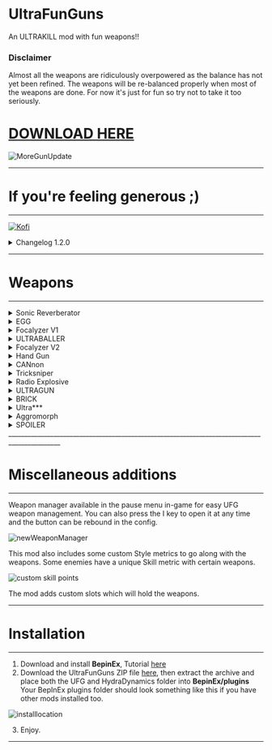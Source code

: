 # UltraFunGuns
An ULTRAKILL mod with fun weapons!!

### Disclaimer
Almost all the weapons are ridiculously overpowered as the balance has not yet been refined. The weapons will be re-balanced properly when most of the weapons are done. For now it's just for fun so try not to take it too seriously.

# [DOWNLOAD HERE](https://github.com/Hydraxous/UltraFunGuns/releases/download/Release-1.2.0/UFG-1.2.0-Release.zip)

![MoreGunUpdate](https://user-images.githubusercontent.com/8602389/231882267-9cb30748-3093-4778-b154-c20336ca7a78.png)

______________________________________________________________________________________________
# If you're feeling generous ;)
______________________________________________________________________________________________
[![Kofi](https://uploads-ssl.webflow.com/5c14e387dab576fe667689cf/61e11d503cc13747866d338b_Button-2.png)](https://ko-fi.com/hydraxous)

<details>
  <summary>Changelog 1.2.0</summary>
  UPDATE 1.2.0: MORE GUN

New Additions
- Added new weapon Remote Explosive
- Added new weapon CANnon
- Added new weapon dev_cannon
- Added new weapon Ultra***
- Added new weapon Brick
- Added new weapon Tricksniper
- Added new wepaon Grabbity Gun
- Added new weapon Fisix Applicator
- Added new weapon ULTRAGUN
- Added in-game key rebinding
- Added weapon inspector
- Added weapon info
- Added UI sound effects
- Added Dev easter egg :)

Frontend Changes
- Sonic Reverberator has been reworked from the ground up
- Reworked interactions with vanilla content
- You can now parry red focalyzer pylons to push them away from you
- Updated focalyzer weapons visuals and fx
- Weapons now support weapon position option
- Fixed duel wield powerup breaking targeting of some weapons
- Fixed weapons being deployed in levels which do not support weapons
- Fixed bug with slab revolver
- Slab revolver and electric railgun can now interact with some UFG objects
- Objects that should be cleaned up when the player dies now get cleaned up when the player dies
- Removed unintended debugging binds present in release

Backend Changes
- Complete rewrite of asset loader
- Complete rewrite of data persistence manager
- Enhanced debugging tools
- Overall cleanup of code
</details>

______________________________________________________________________________________________
# Weapons
______________________________________________________________________________________________

<details>
  <summary>Sonic Reverberator</summary>


## Sonic Reverberator - Kinetic weapon

______________________________________________________________________________________________
The Sonic Reverberator is a device built around a strange artifact which seems to hold an untold amount of energy.
After charging the device and exciting the artifact, this device is capable of unleashing a MASSIVE amount of energy in devastating shockwave.
[![Promotional Art Sonic Reverberator](https://cdn.discordapp.com/attachments/432329547023908884/1019861005502795816/son342re35.png)](https://www.youtube.com/watch?v=9hzw5vhXvEc)
Click image for Demo Video ^^

However, it's best to be careful. Overcharging this weapon could have disasterous consequences and it will need to cool down for a while.

To use the weapon, hold Primary Fire to charge it and press Secondary Fire to release charged energy.
</details>
<details>
  <summary>EGG</summary>


## EGG - Throwable device

______________________________________________________________________________________________
The EGG in the correct hands can be absolutely devastating. Nobody understands where it came from, but it's here.
The EGG can be thrown or dropped below you. When the EGG is airborne, you can shoot it for an EGGSPLOSION which will hurl more EGG at nearby enemies.

[![EGG weapon demo video](https://cdn.discordapp.com/attachments/432329547023908884/1022769971497025546/EGGImage.png)](https://youtu.be/KMYrRXTsWJc)
Click the image for Demo Video ^^

To use the weapon, you can press Primary Fire to throw an egg and Secondary Fire*to drop it below you without inheriting your speed.
</details>
<details>
  <summary>Focalyzer V1</summary>


## Focalyzer V1 - Energy weapon

______________________________________________________________________________________________
The Focalyzer functions by focusing a weak laser beam into a specialized crystal which amplifies it's wavelength allowing it to deliver massive energy streams at vast distances. UNRELATED FUN FACT: The scientist who created it was apparently vaporized along with 12 others at a dance party shortly after the device's invention.

[![Focalyzer video demo](https://cdn.discordapp.com/attachments/432329547023908884/1022769972067446784/FocalyzerImage.png)](https://youtu.be/_2U7UiblUFc)
Click the image for Demo Video ^^

To use the weapon, you can hold **Primary Fire** to fire the laser. The laser can be used to damage enemies by itself. However, by pressing **Secondary Fire** you can dispense one of the six Pylons from the weapon. When a Pylon is charged with a Focalyzer beam it will refract the beam in random directions. If several Pylons are within range of each other the Pylons will refract the beam to eachother dealing damage over an area. 

Planned changes:
- N/A
</details>
<details>
  <summary>ULTRABALLER</summary>


## ULTRABALLER - Throwable Device
______________________________________________________________________________________________
Crafted from the finest rubber or leather or... yeah we don't know. But it's bouncy!

[![Ultraballerimage](https://cdn.discordapp.com/attachments/432329547023908884/1023616885889175622/UltraballerImage2.png)](https://www.youtube.com/watch?v=wE9VJR8xwnY)
Click for "demo" video ^

How to use:
You can throw the ball with primary fire. Alternatively you can charge your throw by holding primary fire and release for a stronger throw.
You can also softly throw the ball with secondary fire.
When the ball is in play, you can pull it towards you by holding secondary fire. Releasing secondary fire will send the ball away from you again.

You can shoot the ball with the revolver or parry it to excite it. When the ball gets excited it will attempt to find the nearest enemy and perform a homing attack at it. 

Every time the ball bounces it increases it's speed and damage. While excited the ball will have even further increased speed and damage output.

Press K while the weapon is eqiupped to swap the skin on the ball between kickball and basketball.

Planned changes:
- None
</details>
<details>
  <summary>Focalyzer V2</summary>


## Focalyzer V2 - Energy weapon

______________________________________________________________________________________________
The Focalyzer V2 is quite similar to it's predecessor. However, the main difference is that your pylons will now follow your command very carefully.

![Focalyzer2](https://user-images.githubusercontent.com/8602389/194092032-e4119719-a5c8-4230-886e-c8f141061c57.png)
Demo video coming soon ^^

To use the weapon, you can hold **Primary Fire** to fire the laser. The laser can be used to damage enemies by itself. However, by pressing **Secondary Fire** you can dispense a pylon from the weapon. When a pylon is active, it will fire at the exact point that you are firing at! Pylons will recharge faster with a higher style rank. 

Planned changes:
- Balancing
</details>
<details>
  <summary>Hand Gun</summary>


## Hand Gun - Hand type weapon :)

______________________________________________________________________________________________
The Hand gun is like your hand but its a gun lol

![Hand Gun](https://user-images.githubusercontent.com/8602389/194092046-040d1a3d-18a1-44d0-9cf9-7e969e10856e.png)
Demo video coming soon ^^

Primary fire shoots a powerful, piercing, explosive beam. The beam is so powerful it can destroy enemy projectiles mid flight!
</details>
<details>
  <summary>CANnon</summary>


## CANnon - Pneumatic can launcher

______________________________________________________________________________________________
The CANnon fires cans! Can you handle it?

![CANnon Weapon](https://user-images.githubusercontent.com/8602389/231888403-440c86d8-cd5c-40fb-a907-2fdf3e9569de.png)

Primary fire shoots a can.
Cans can be quite unstable.
</details>
<details>
  <summary>Tricksniper</summary>


## Tricksniper - Filthy long range decimator rifle.

______________________________________________________________________________________________
It is said that those who wield this rifle, and are extremely dizzy, have extreme luck!

![TricksniperWeapon](https://user-images.githubusercontent.com/8602389/231888633-ebbc1742-31fc-4fc2-8dc8-d9f119c427c7.png)

Spin to win!
</details>
<details>
  <summary>Radio Explosive</summary>


## Radio Explosive - Radio controlled explosive device

______________________________________________________________________________________________
These are great if you need to level a skyscraper, I wouldn't put too many close together though, they have a tendency to cooperate.

![RadioExplosive Weapon](https://user-images.githubusercontent.com/8602389/231888741-d75f4422-8341-4551-869d-d9bba9930ec8.png)

  
If you dominoes, you'll love this.
</details>
<details>
  <summary>ULTRAGUN</summary>


## ULTRAGUN - Modified Stationary Artillery Device 

______________________________________________________________________________________________
Did you rip that thing off of a tank?? How on Earth??? Ahh who cares...

![ULTRAGUN Image](https://user-images.githubusercontent.com/8602389/231889438-503dd02c-4aba-4ef2-abf9-7bf52ec1634d.png)

  
Its a comically large gun, that fires comically large bullets. What else can be said really?
</details>
<details>
  <summary>BRICK</summary>


## BRICK - It's a brick!

______________________________________________________________________________________________
You can use it like a brick! Or don't! It's your life.

![Brick Weapon](https://user-images.githubusercontent.com/8602389/231888832-c1d7a47b-7c4e-47de-a49a-3d990a6e86cf.png)


WARNING: 0.00001% OF BRICKS HAVE BEEN FOUND TO POSSESS SENTIENCE. BUYER BEWARE.
</details>
<details>
  <summary>Ultra***</summary>


## Ultra*** - Poorly disguised cheat code!

______________________________________________________________________________________________
There. I added it. You're welcome.

![AdminGun Image](https://user-images.githubusercontent.com/8602389/231888992-e1271f17-3e2c-453b-8d6b-dc3a86a5afa6.png)

  
Rumor has it you can kill anything with this!
</details>
<details>
  <summary>Aggromorph</summary>


## Aggromorph - Multi-dimensional close quarters weapon.

______________________________________________________________________________________________
I think it's an alien. It might be. Who knows. It changes a lot though.

![Aggromorph Weapon](https://user-images.githubusercontent.com/8602389/231889722-615648ba-4524-448e-96bb-235463375824.png)


You can live out your fantasy of not having any range whatsoever!
</details>

<details>
  <summary>SPOILER</summary>


## Secret weapons

______________________________________________________________________________________________
There are some unlockable secret weapons.
If you want to be lame and not unlock them you can use `ufg weaponmanager unlockall` in the game's console.

</details>
______________________________________________________________________________________________

# Miscellaneous additions
______________________________________________________________________________________________
Weapon manager available in the pause menu in-game for easy UFG weapon management. You can also press the I key to open it at any time and the button can be rebound in the config.

![newWeaponManager](https://user-images.githubusercontent.com/8602389/194091030-5b16e8b8-a0fc-4bf0-ae4a-cd8d3c7305f0.png)

This mod also includes some custom Style metrics to go along with the weapons. Some enemies have a unique Skill metric with certain weapons.

![custom skill points](https://cdn.discordapp.com/attachments/432329547023908884/1019852616303394876/awdsiuhai.PNG)

The mod adds custom slots which will hold the weapons.
_______________________________________________________________________________________________________________________________________
# Installation
_______________________________________________________________________________________________________________________________________
1. Download and install **BepinEx**, Tutorial [here](https://www.youtube.com/watch?v=meNiXcbPh_s)
2. Download the UltraFunGuns ZIP file [here](https://github.com/Hydraxous/UltraFunGuns/releases/download/Release-1.2.0/UFG-1.2.0-Release.zip), then extract the archive and place both the UFG and HydraDynamics folder into **BepinEx/plugins**
Your BepInEx plugins folder should look something like this if you have other mods installed too.

![installlocation](https://user-images.githubusercontent.com/8602389/231890434-b75de691-d24a-4094-9dc3-a8fa336a0983.PNG)

3. Enjoy.
_______________________________________________________________________________________________________________________________________
